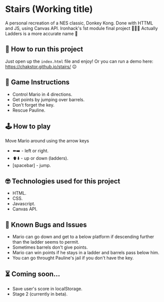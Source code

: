# Stairs (Working title)
A personal recreation of a NES classic, Donkey Kong. Done with HTTML and JS, using Canvas API. Ironhack's 1st module final project 👨🏻‍💻
Actually Ladders is a more accurate name 🤯

## 🚀 How to run this project
Just open up the `index.html` file and enjoy!
Or you can run a demo here: https://chakstor.github.io/stairs/ 😉

## 🤔 Game Instructions
* Control Mario in 4 directions.
* Get points by jumping over barrels.
* Don't forget the key.
* Rescue Pauline.

## 🕹 How to play
Move Mario around using the arrow keys
- ⬅️➡️ - left or right.
- ⬆️⬇️ - up or down (ladders).
- [spacebar] - jump.

## 🤓 Technologies used for this project
 - HTML.
 - CSS.
 - Javascript.
 - Canvas API.

 ## 👾 Known Bugs and Issues
- Mario can go down and get to a below platform if descending further than the ladder seems to permit.
- Sometimes barrels don't give points.
- Mario can win points if he stays in a ladder and barrels pass below him.
- You can go throught Pauline's jail if you don't have the key.

 ## ⏳ Coming soon...
- Save user's score in localStorage.
- Stage 2 (currently in beta).